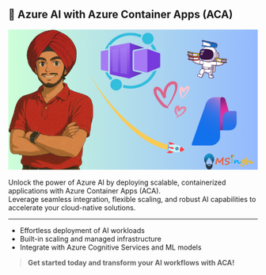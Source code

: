 ## 🚀 Azure AI with Azure Container Apps (ACA)

![Azure AI With ACA](./Assets/AzureAIwithACA.png)

Unlock the power of Azure AI by deploying scalable, containerized applications with Azure Container Apps (ACA).  
Leverage seamless integration, flexible scaling, and robust AI capabilities to accelerate your cloud-native solutions.

---
- Effortless deployment of AI workloads
- Built-in scaling and managed infrastructure
- Integrate with Azure Cognitive Services and ML models

> **Get started today and transform your AI workflows with ACA!**